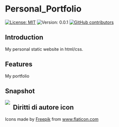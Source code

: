 # Personal_Portfolio
[![License: MIT](https://img.shields.io/badge/License-MIT-blue.svg)](https://opensource.org/licenses/MIT)
![Version: 0.0.1](https://img.shields.io/badge/Version-0.0.1-blue.svg)
[![GitHub contributors](https://img.shields.io/github/contributors/SudatiSimone/Personal_Portfolio.svg)](https://GitHub.com/SudatiSimone/Personal_Portfolio/graphs/contributors/) 
## Introduction
My personal static website in html/css. 

## Features
My  portfolio  

## Snapshot
<img src="images/Capture1.JPG"
     style="float: left; margin-right: 10px;" />

## Diritti di autore icon
Icons made by <a href="https://www.flaticon.com/authors/freepik" title="Freepik">Freepik</a> from <a href="https://www.flaticon.com/" title="Flaticon"> www.flaticon.com</a>




